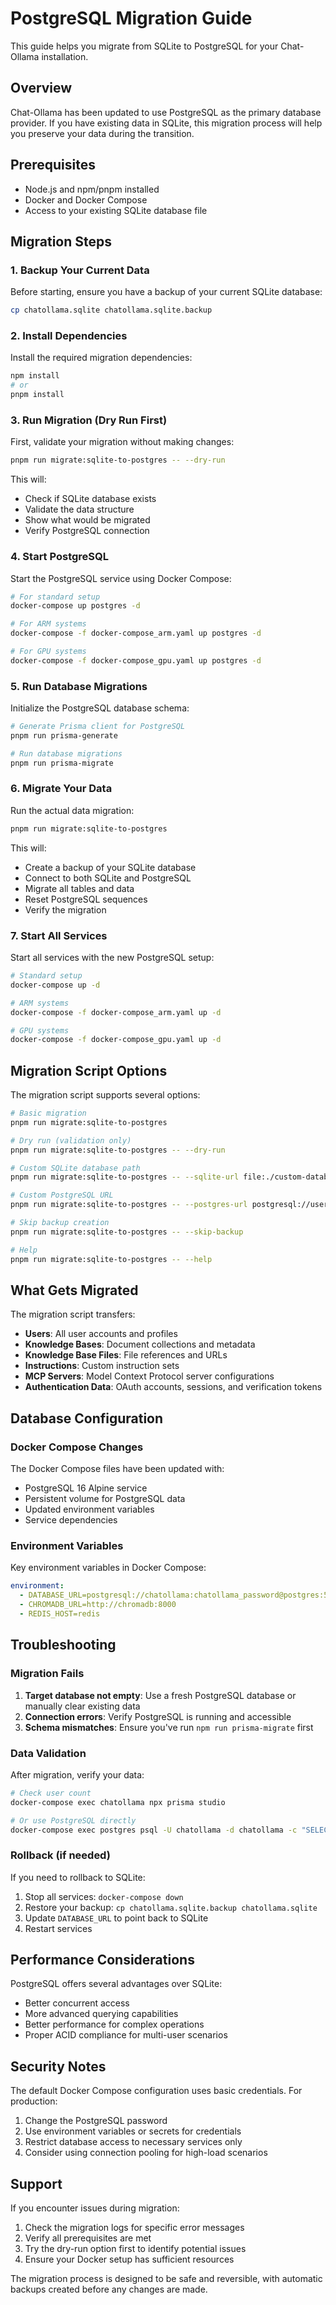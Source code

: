# PostgreSQL Migration Guide

This guide helps you migrate from SQLite to PostgreSQL for your Chat-Ollama installation.

## Overview

Chat-Ollama has been updated to use PostgreSQL as the primary database provider. If you have existing data in SQLite, this migration process will help you preserve your data during the transition.

## Prerequisites

- Node.js and npm/pnpm installed
- Docker and Docker Compose
- Access to your existing SQLite database file

## Migration Steps

### 1. Backup Your Current Data

Before starting, ensure you have a backup of your current SQLite database:

```bash
cp chatollama.sqlite chatollama.sqlite.backup
```

### 2. Install Dependencies

Install the required migration dependencies:

```bash
npm install
# or
pnpm install
```

### 3. Run Migration (Dry Run First)

First, validate your migration without making changes:

```bash
pnpm run migrate:sqlite-to-postgres -- --dry-run
```

This will:
- Check if SQLite database exists
- Validate the data structure
- Show what would be migrated
- Verify PostgreSQL connection

### 4. Start PostgreSQL

Start the PostgreSQL service using Docker Compose:

```bash
# For standard setup
docker-compose up postgres -d

# For ARM systems
docker-compose -f docker-compose_arm.yaml up postgres -d

# For GPU systems  
docker-compose -f docker-compose_gpu.yaml up postgres -d
```

### 5. Run Database Migrations

Initialize the PostgreSQL database schema:

```bash
# Generate Prisma client for PostgreSQL
pnpm run prisma-generate

# Run database migrations
pnpm run prisma-migrate
```

### 6. Migrate Your Data

Run the actual data migration:

```bash
pnpm run migrate:sqlite-to-postgres
```

This will:
- Create a backup of your SQLite database
- Connect to both SQLite and PostgreSQL
- Migrate all tables and data
- Reset PostgreSQL sequences
- Verify the migration

### 7. Start All Services

Start all services with the new PostgreSQL setup:

```bash
# Standard setup
docker-compose up -d

# ARM systems
docker-compose -f docker-compose_arm.yaml up -d

# GPU systems
docker-compose -f docker-compose_gpu.yaml up -d
```

## Migration Script Options

The migration script supports several options:

```bash
# Basic migration
pnpm run migrate:sqlite-to-postgres

# Dry run (validation only)
pnpm run migrate:sqlite-to-postgres -- --dry-run

# Custom SQLite database path
pnpm run migrate:sqlite-to-postgres -- --sqlite-url file:./custom-database.sqlite

# Custom PostgreSQL URL
pnpm run migrate:sqlite-to-postgres -- --postgres-url postgresql://user:pass@localhost:5432/dbname

# Skip backup creation
pnpm run migrate:sqlite-to-postgres -- --skip-backup

# Help
pnpm run migrate:sqlite-to-postgres -- --help
```

## What Gets Migrated

The migration script transfers:

- **Users**: All user accounts and profiles
- **Knowledge Bases**: Document collections and metadata
- **Knowledge Base Files**: File references and URLs
- **Instructions**: Custom instruction sets
- **MCP Servers**: Model Context Protocol server configurations
- **Authentication Data**: OAuth accounts, sessions, and verification tokens

## Database Configuration

### Docker Compose Changes

The Docker Compose files have been updated with:

- PostgreSQL 16 Alpine service
- Persistent volume for PostgreSQL data
- Updated environment variables
- Service dependencies

### Environment Variables

Key environment variables in Docker Compose:

```yaml
environment:
  - DATABASE_URL=postgresql://chatollama:chatollama_password@postgres:5432/chatollama
  - CHROMADB_URL=http://chromadb:8000
  - REDIS_HOST=redis
```

## Troubleshooting

### Migration Fails

1. **Target database not empty**: Use a fresh PostgreSQL database or manually clear existing data
2. **Connection errors**: Verify PostgreSQL is running and accessible
3. **Schema mismatches**: Ensure you've run `npm run prisma-migrate` first

### Data Validation

After migration, verify your data:

```bash
# Check user count
docker-compose exec chatollama npx prisma studio

# Or use PostgreSQL directly
docker-compose exec postgres psql -U chatollama -d chatollama -c "SELECT COUNT(*) FROM \"User\";"
```

### Rollback (if needed)

If you need to rollback to SQLite:

1. Stop all services: `docker-compose down`
2. Restore your backup: `cp chatollama.sqlite.backup chatollama.sqlite`
3. Update `DATABASE_URL` to point back to SQLite
4. Restart services

## Performance Considerations

PostgreSQL offers several advantages over SQLite:

- Better concurrent access
- More advanced querying capabilities
- Better performance for complex operations
- Proper ACID compliance for multi-user scenarios

## Security Notes

The default Docker Compose configuration uses basic credentials. For production:

1. Change the PostgreSQL password
2. Use environment variables or secrets for credentials
3. Restrict database access to necessary services only
4. Consider using connection pooling for high-load scenarios

## Support

If you encounter issues during migration:

1. Check the migration logs for specific error messages
2. Verify all prerequisites are met
3. Try the dry-run option first to identify potential issues
4. Ensure your Docker setup has sufficient resources

The migration process is designed to be safe and reversible, with automatic backups created before any changes are made.